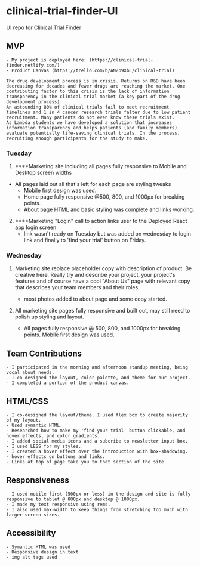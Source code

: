 # clinical-trial-finder-UI
UI repo for Clinical Trial Finder
## MVP
    - My project is deployed here: (https://clinical-trial-finder.netlify.com/)
    - Product Canvas (https://trello.com/b/ANZp9XbL/clinical-trial)

    The drug development process is in crisis. Returns on R&D have been decreasing for decades and fewer drugs are reaching the market. One contributing factor to this crisis is the lack of information transparency in the clinical trial market (a key part of the drug development process).
    An astounding 80% of clinical trials fail to meet recruitment timelines and 1 in 4 cancer research trials falter due to low patient recruitment. Many patients do not even know these trials exist.
    As Lambda students we have developed a solution that increases information transparency and helps patients (and family members) evaluate potentially life-saving clinical trials. In the process, recruiting enough participants for the study to make.

### Tuesday
1. ****Marketing site including all pages fully responsive to Mobile and Desktop screen widths
- All pages laid out all that's left for each page are styling tweaks
    - Mobile first design was used.
    - Home page fully responsive @500, 800, and 1000px for breaking points.
    - About page HTML and basic styling was complete and links working.

2. ****Marketing "Login" call to action links user to the Deployed React app login screen
    - link wasn't ready on Tuesday but was added on wednesday to login link and finally to 'find your trial' button on Friday.

### Wednesday
1.  Marketing site replace placeholder copy with description of product. Be creative here. Really try and describe your project, your project's features and of course have a cool "About Us" page with relevant copy that describes your team members and their roles.

    - most photos added to about page and some copy started.

2. All marketing site pages fully responsive and built out, may still need to polish up styling and layout.

    - All pages fully responsive @ 500, 800, and 1000px for breaking points. Mobile first design was used.

## Team Contributions
    - I participated in the morning and afternoon standup meeting, being vocal about needs.
    - I co-designed the layout, color palette, and theme for our project.
    - I completed a portion of the product canvas.

## HTML/CSS
    - I co-designed the layout/theme. I used flex box to create majority of my layout.
    - Used symantic HTML.
    - Researched how to make my 'find your trial' button clickable, and hover effects, and color gradients.
    - I added social media icons and a subcribe to newsletter input box.
    - I used LESS for my styles.
    - I created a hover effect over the introduction with box-shadowing.
    - hover effects on buttons and links.
    - Links at top of page take you to that section of the site.

## Responsiveness
    - I used mobile first (500px or less) in the design and site is fully responsive to tablet @ 800px and desktop @ 1000px. 
    - I made my text responsive using rems.
    - I also used max-width to keep things from stretching too much with larger screen sizes.

## Accessibility
    - Symantic HTML was used
    - Responsive design in text
    - img alt tags used




